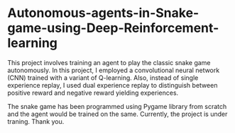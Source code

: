 # Autonomous-agents-in-Snake-game-using-Deep-Reinforcement-learning

This project involves training an agent to play the classic snake game autonomously.  In this project, I employed a convolutional neural network (CNN)
trained with a variant of Q-learning. Also, instead of single experience replay, I used dual experience replay to distinguish between positive reward and negative
reward yielding experiences. 

The snake game has been programmed using Pygame library from scratch and the agent would be trained on the same. Currently, the project is under traning. Thank you.
